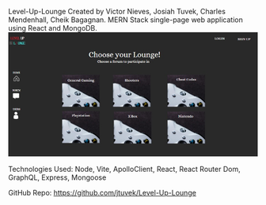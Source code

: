 Level-Up-Lounge
Created by Victor Nieves, Josiah Tuvek, Charles Mendenhall, Cheik Bagagnan.
MERN Stack single-page web application using React and MongoDB.
![Level-Up-Lounge-Screenshot](image.png)

Technologies Used: Node, Vite, ApolloClient, React, React Router Dom, GraphQL, Express, Mongoose

GitHub Repo:
https://github.com/jtuvek/Level-Up-Lounge
